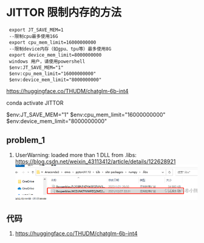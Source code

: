 # JITTOR 限制内存的方法
     export JT_SAVE_MEM=1
     --限制cpu最多使用16G
     export cpu_mem_limit=16000000000
     --限制device内存（如gpu、tpu等）最多使用8G
     export device_mem_limit=8000000000
     windows 用户，请使用powershell
     $env:JT_SAVE_MEM="1"
     $env:cpu_mem_limit="16000000000"
     $env:device_mem_limit="8000000000"

https://huggingface.co/THUDM/chatglm-6b-int4

conda activate JITTOR

$env:JT_SAVE_MEM="1"
$env:cpu_mem_limit="16000000000"
$env:device_mem_limit="8000000000"

## problem_1 
1. UserWarning: loaded more than 1 DLL from .libs:
   https://blog.csdn.net/weixin_43113412/article/details/122628921
![img.png](img.png)
## 代码
1. https://huggingface.co/THUDM/chatglm-6b-int4
   
